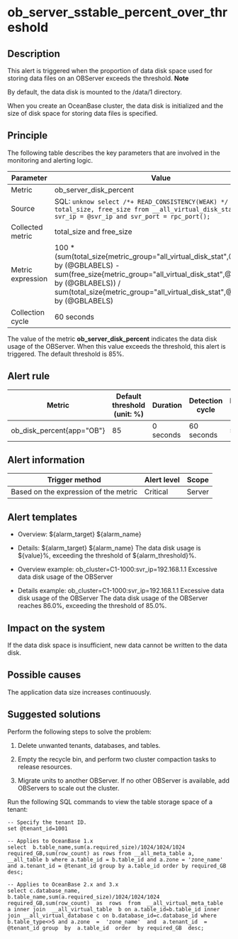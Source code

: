 ob_server_sstable_percent_over_threshold 
=============================================================



**Description** 
------------------------------------

This alert is triggered when the proportion of data disk space used for storing data files on an OBServer exceeds the threshold. 
**Note**



By default, the data disk is mounted to the /data/1 directory. 

When you create an OceanBase cluster, the data disk is initialized and the size of disk space for storing data files is specified.

Principle 
------------------------------

The following table describes the key parameters that are involved in the monitoring and alerting logic. 


|     Parameter     |                                                                                                                       Value                                                                                                                        |
|-------------------|----------------------------------------------------------------------------------------------------------------------------------------------------------------------------------------------------------------------------------------------------|
| Metric            | ob_server_disk_percent                                                                                                                                                                                                                             |
| Source            | SQL: ```unknow select /*+ READ_CONSISTENCY(WEAK) */ total_size, free_size from __all_virtual_disk_stat where svr_ip = @svr_ip and svr_port = rpc_port(); ```                                               |
| Collected metric  | total_size and free_size                                                                                                                                                                                                                           |
| Metric expression | 100 \* (sum(total_size{metric_group="all_virtual_disk_stat",@LABELS}) by (@GBLABELS) - sum(free_size{metric_group="all_virtual_disk_stat",@LABELS}) by (@GBLABELS)) / sum(total_size{metric_group="all_virtual_disk_stat",@LABELS}) by (@GBLABELS) |
| Collection cycle  | 60 seconds                                                                                                                                                                                                                                         |



The value of the metric **ob_server_disk_percent** indicates the data disk usage of the OBServer. When this value exceeds the threshold, this alert is triggered. The default threshold is 85%.

**Alert rule** 
-----------------------------------



|          Metric           | Default threshold (unit: %) | Duration  | Detection cycle | Elimination cycle |
|---------------------------|-----------------------------|-----------|-----------------|-------------------|
| ob_disk_percent{app="OB"} | 85                          | 0 seconds | 60 seconds      | 5 minutes         |



**Alert information** 
------------------------------------------



|            Trigger method             | Alert level | Scope  |
|---------------------------------------|-------------|--------|
| Based on the expression of the metric | Critical    | Server |



**Alert templates** 
----------------------------------------

* Overview: ${alarm_target} ${alarm_name}

  

* Details: ${alarm_target} ${alarm_name} The data disk usage is ${value}%, exceeding the threshold of ${alarm_threshold}%.

  

* Overview example: ob_cluster=C1-1000:svr_ip=192.168.1.1 Excessive data disk usage of the OBServer

  

* Details example: ob_cluster=C1-1000:svr_ip=192.168.1.1 Excessive data disk usage of the OBServer The data disk usage of the OBServer reaches 86.0%, exceeding the threshold of 85.0%.

  




**Impact on the system** 
---------------------------------------------

If the data disk space is insufficient, new data cannot be written to the data disk.

**Possible causes** 
----------------------------------------

The application data size increases continuously.

**Suggested solutions** 
--------------------------------------------

Perform the following steps to solve the problem:

1. Delete unwanted tenants, databases, and tables.

   

2. Empty the recycle bin, and perform two cluster compaction tasks to release resources.

   

3. Migrate units to another OBServer. If no other OBServer is available, add OBServers to scale out the cluster.

   




Run the following SQL commands to view the table storage space of a tenant:

```unknow
-- Specify the tenant ID.
set @tenant_id=1001

-- Applies to OceanBase 1.x
select  b.table_name,sum(a.required_size)/1024/1024/1024 required_GB,sum(row_count) as rows from __all_meta_table a, __all_table b where a.table_id = b.table_id and a.zone = 'zone_name' and a.tenant_id = @tenant_id group by a.table_id order by required_GB desc;

-- Applies to OceanBase 2.x and 3.x
select c.database_name, b.table_name,sum(a.required_size)/1024/1024/1024  required_GB,sum(row_count)  as  rows  from  __all_virtual_meta_table  a inner join  __all_virtual_table  b on a.table_id=b.table_id inner join __all_virtual_database c on b.database_id=c.database_id where b.table_type<>5 and a.zone  =  'zone_name'  and  a.tenant_id  = @tenant_id group  by  a.table_id  order  by required_GB  desc;
```


